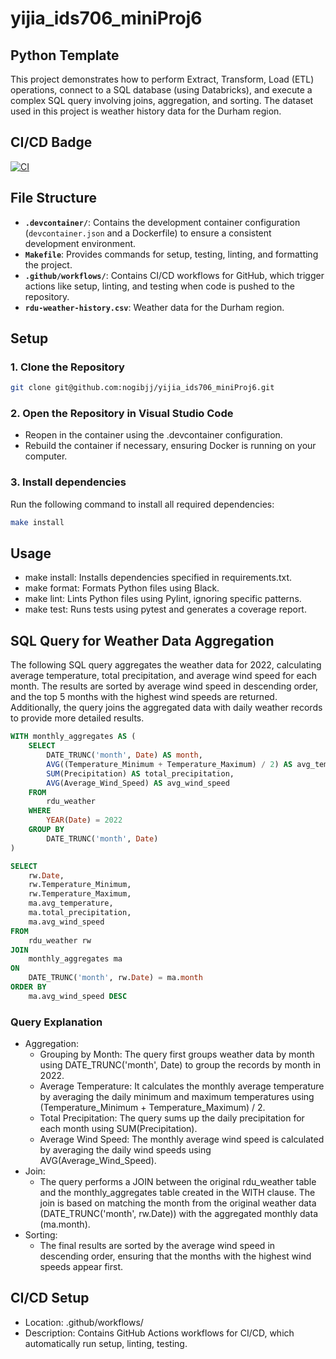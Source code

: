 # yijia_ids706_miniProj6

## Python Template
This project demonstrates how to perform Extract, Transform, Load (ETL) operations, connect to a SQL database (using Databricks), and execute a complex SQL query involving joins, aggregation, and sorting. The dataset used in this project is weather history data for the Durham region.

## CI/CD Badge

[![CI](https://github.com/nogibjj/yijia_ids706_miniProj6/actions/workflows/cicd.yml/badge.svg)](https://github.com/nogibjj/yijia_ids706_miniProj6/actions/workflows/cicd.yml)

## File Structure

- **`.devcontainer/`**: Contains the development container configuration (`devcontainer.json` and a Dockerfile) to ensure a consistent development environment.
- **`Makefile`**: Provides commands for setup, testing, linting, and formatting the project.
- **`.github/workflows/`**: Contains CI/CD workflows for GitHub, which trigger actions like setup, linting, and testing when code is pushed to the repository.
- **`rdu-weather-history.csv`**: Weather data for the Durham region.

## Setup

### 1. Clone the Repository

```bash
git clone git@github.com:nogibjj/yijia_ids706_miniProj6.git
```

### 2. Open the Repository in Visual Studio Code

- Reopen in the container using the .devcontainer configuration.
- Rebuild the container if necessary, ensuring Docker is running on your computer.

### 3. Install dependencies
Run the following command to install all required dependencies:

```bash
make install
```

## Usage
- make install: Installs dependencies specified in requirements.txt.
- make format: Formats Python files using Black.
- make lint: Lints Python files using Pylint, ignoring specific patterns.
- make test: Runs tests using pytest and generates a coverage report.

## SQL Query for Weather Data Aggregation
The following SQL query aggregates the weather data for 2022, calculating average temperature, total precipitation, and average wind speed for each month. The results are sorted by average wind speed in descending order, and the top 5 months with the highest wind speeds are returned. Additionally, the query joins the aggregated data with daily weather records to provide more detailed results.

```sql
WITH monthly_aggregates AS (
    SELECT
        DATE_TRUNC('month', Date) AS month,
        AVG((Temperature_Minimum + Temperature_Maximum) / 2) AS avg_temperature,
        SUM(Precipitation) AS total_precipitation,
        AVG(Average_Wind_Speed) AS avg_wind_speed
    FROM
        rdu_weather
    WHERE
        YEAR(Date) = 2022
    GROUP BY
        DATE_TRUNC('month', Date)
)

SELECT 
    rw.Date, 
    rw.Temperature_Minimum, 
    rw.Temperature_Maximum, 
    ma.avg_temperature, 
    ma.total_precipitation, 
    ma.avg_wind_speed
FROM 
    rdu_weather rw
JOIN 
    monthly_aggregates ma 
ON 
    DATE_TRUNC('month', rw.Date) = ma.month
ORDER BY 
    ma.avg_wind_speed DESC
```

### Query Explanation
- Aggregation: 
    - Grouping by Month: The query first groups weather data by month using DATE_TRUNC('month', Date) to group the records by month in 2022.
    - Average Temperature: It calculates the monthly average temperature by averaging the daily minimum and maximum temperatures using (Temperature_Minimum + Temperature_Maximum) / 2.
    - Total Precipitation: The query sums up the daily precipitation for each month using SUM(Precipitation).
    - Average Wind Speed: The monthly average wind speed is calculated by averaging the daily wind speeds using AVG(Average_Wind_Speed).
- Join:
    - The query performs a JOIN between the original rdu_weather table and the monthly_aggregates table created in the WITH clause. The join is based on matching the month from the original weather data (DATE_TRUNC('month', rw.Date)) with the aggregated monthly data (ma.month).
- Sorting:
    - The final results are sorted by the average wind speed in descending order, ensuring that the months with the highest wind speeds appear first.

## CI/CD Setup
- Location: .github/workflows/
- Description: Contains GitHub Actions workflows for CI/CD, which automatically run setup, linting, testing.
